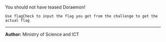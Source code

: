 You should not have teased Doraemon!

`Use flagCheck to input the flag you get from the challenge to get the actual flag`

---
**Author:** Ministry of Science and ICT